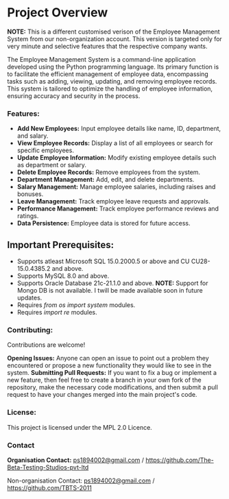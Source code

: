 # Project Overview

**NOTE:** This is a different customised verison of the Employee Management System from our non-organization account. This version is targeted only for very minute and selective features that the respective company wants.

The Employee Management System is a command-line application developed using the Python programming language. Its primary function is to facilitate the efficient management of employee data, encompassing tasks such as adding, viewing, updating, and removing employee records. This system is tailored to optimize the handling of employee information, ensuring accuracy and security in the process.

### Features:

- **Add New Employees:** Input employee details like name, ID, department, and salary.
- **View Employee Records:** Display a list of all employees or search for specific employees.
- **Update Employee Information:** Modify existing employee details such as department or salary.
- **Delete Employee Records:** Remove employees from the system.
- **Department Management:** Add, edit, and delete departments.
- **Salary Management:** Manage employee salaries, including raises and bonuses.
- **Leave Management:** Track employee leave requests and approvals.
- **Performance Management:** Track employee performance reviews and ratings.
- **Data Persistence:** Employee data is stored for future access.

## Important Prerequisites:

- Supports atleast Microsoft SQL 15.0.2000.5 or above and CU CU28-15.0.4385.2 and above.
- Supports MySQL 8.0 and above.
- Supports Oracle Database 21c-21.1.0 and above.
**NOTE:** Support for Mongo DB is not available. I twill be made available soon in future updates.
- Requires *from os import system* modules.
- Requires *import re* modules.

### Contributing:

Contributions are welcome!

**Opening Issues:** Anyone can open an issue to point out a problem they encountered or propose a new functionality they would like to see in the system.
**Submitting Pull Requests:** If you want to fix a bug or implement a new feature, then feel free to create a branch in your own fork of the repository, make the necessary code modifications, and then submit a pull request to have your changes merged into the main project's code.

### License:

This project is licensed under the MPL 2.0 Licence.

### Contact

**Organisation Contact:**
ps1894002@gmail.com / https://github.com/The-Beta-Testing-Studios-pvt-ltd

Non-organisation Contact:
ps1894002@gmail.com / https://github.com/TBTS-2011
